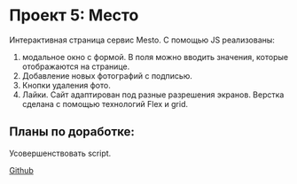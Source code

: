 # Проект 5: Место

Интерактивная страница сервис Mesto.
 С помощью JS реализованы:
  1. модальное окно с формой. В поля можно вводить значения, которые отображаются на странице.
  2. Добавление новых фотографий с подписью.
  3. Кнопки удаления фото.
  4. Лайки.
 Сайт адаптирован под разные разрешения экранов.
 Верстка сделана с помощью технологий Flex и grid.

 ## Планы по доработке:
 Усовершенствовать script.

 [Github](https://nolmm.github.io/mesto/)
